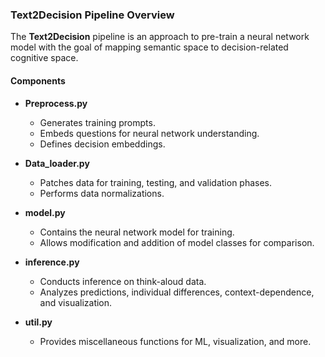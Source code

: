 ### Text2Decision Pipeline Overview

The **Text2Decision** pipeline is an approach to pre-train a neural network model with the goal of mapping semantic space to decision-related cognitive space.

#### Components

- **Preprocess.py**
  - Generates training prompts.
  - Embeds questions for neural network understanding.
  - Defines decision embeddings.

- **Data_loader.py**
  - Patches data for training, testing, and validation phases.
  - Performs data normalizations.

- **model.py**
  - Contains the neural network model for training.
  - Allows modification and addition of model classes for comparison.

- **inference.py**
  - Conducts inference on think-aloud data.
  - Analyzes predictions, individual differences, context-dependence, and visualization.

- **util.py**
  - Provides miscellaneous functions for ML, visualization, and more.

